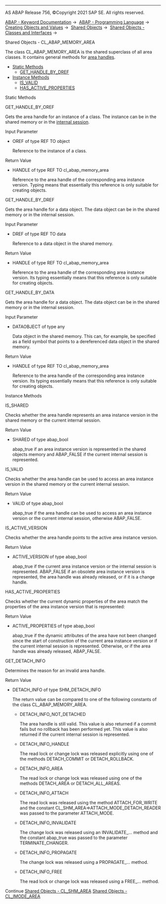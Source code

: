   

* * *

AS ABAP Release 756, ©Copyright 2021 SAP SE. All rights reserved.

[ABAP - Keyword Documentation](javascript:call_link\('abenabap.htm'\)) →  [ABAP - Programming Language](javascript:call_link\('abenabap_reference.htm'\)) →  [Creating Objects and Values](javascript:call_link\('abencreate_objects.htm'\)) →  [Shared Objects](javascript:call_link\('abenabap_shared_objects.htm'\)) →  [Shared Objects - Classes and Interfaces](javascript:call_link\('abenshm_classes.htm'\)) → 

Shared Objects - CL\_ABAP\_MEMORY\_AREA

The class CL\_ABAP\_MEMORY\_AREA is the shared superclass of all area classes. It contains general methods for [area handles](javascript:call_link\('abenarea_handle_glosry.htm'\) "Glossary Entry").

-   [Static Methods](#abenshm-cl-abap-memory-area-1-----------get--handle--by--oref---@ITOC@@ABENSHM_CL_ABAP_MEMORY_AREA_2)
    -   [GET\_HANDLE\_BY\_DREF](#abenshm-cl-abap-memory-area-3-----------get--handle--by--data---@ITOC@@ABENSHM_CL_ABAP_MEMORY_AREA_4)
-   [Instance Methods](#abenshm-cl-abap-memory-area-5-----------is--shared---@ITOC@@ABENSHM_CL_ABAP_MEMORY_AREA_6)
    -   [IS\_VALID](#abenshm-cl-abap-memory-area-7-----------is--active--version---@ITOC@@ABENSHM_CL_ABAP_MEMORY_AREA_8)
    -   [HAS\_ACTIVE\_PROPERTIES](#abenshm-cl-abap-memory-area-9-----------get--detach--info---@ITOC@@ABENSHM_CL_ABAP_MEMORY_AREA_10)

Static Methods

GET\_HANDLE\_BY\_OREF

Gets the area handle for an instance of a class. The instance can be in the shared memory or in the [internal session](javascript:call_link\('abeninternal_session_glosry.htm'\) "Glossary Entry").

Input Parameter

-   OREF of type REF TO object
    
    Reference to the instance of a class.
    

Return Value

-   HANDLE of type REF TO cl\_abap\_memory\_area
    
    Reference to the area handle of the corresponding area instance version. Typing means that essentially this reference is only suitable for creating objects.
    

GET\_HANDLE\_BY\_DREF

Gets the area handle for a data object. The data object can be in the shared memory or in the internal session.

Input Parameter

-   DREF of type REF TO data
    
    Reference to a data object in the shared memory.
    

Return Value

-   HANDLE of type REF TO cl\_abap\_memory\_area
    
    Reference to the area handle of the corresponding area instance version. Its typing essentially means that this reference is only suitable for creating objects.
    

GET\_HANDLE\_BY\_DATA

Gets the area handle for a data object. The data object can be in the shared memory or in the internal session.

Input Parameter

-   DATAOBJECT of type any
    
    Data object in the shared memory. This can, for example, be specified as a field symbol that points to a dereferenced data object in the shared memory.
    

Return Value

-   HANDLE of type REF TO cl\_abap\_memory\_area
    
    Reference to the area handle of the corresponding area instance version. Its typing essentially means that this reference is only suitable for creating objects.
    

Instance Methods

IS\_SHARED

Checks whether the area handle represents an area instance version in the shared memory or the current internal session.

Return Value

-   SHARED of type abap\_bool
    
    abap\_true if an area instance version is represented in the shared objects memory and ABAP\_FALSE if the current internal session is represented.
    

IS\_VALID

Checks whether the area handle can be used to access an area instance version in the shared memory or the current internal session.

Return Value

-   VALID of type abap\_bool
    
    abap\_true if the area handle can be used to access an area instance version or the current internal session, otherwise ABAP\_FALSE.
    

IS\_ACTIVE\_VERSION

Checks whether the area handle points to the active area instance version.

Return Value

-   ACTIVE\_VERSION of type abap\_bool
    
    abap\_true if the current area instance version or the internal session is represented. ABAP\_FALSE if an obsolete area instance version is represented, the area handle was already released, or if it is a change handle.
    

HAS\_ACTIVE\_PROPERTIES

Checks whether the current dynamic properties of the area match the properties of the area instance version that is represented:

Return Value

-   ACTIVE\_PROPERTIES of type abap\_bool
    
    abap\_true if the dynamic attributes of the area have not been changed since the start of construction of the current area instance version or if the current internal session is represented. Otherwise, or if the area handle was already released, ABAP\_FALSE.
    

GET\_DETACH\_INFO

Determines the reason for an invalid area handle.

Return Value

-   DETACH\_INFO of type SHM\_DETACH\_INFO
    
    The return value can be compared to one of the following constants of the class CL\_ABAP\_MEMORY\_AREA.
    
    -   DETACH\_INFO\_NOT\_DETACHED
        
        The area handle is still valid. This value is also returned if a commit fails but no rollback has been performed yet. This value is also returned if the current internal session is represented.
        
    -   DETACH\_INFO\_HANDLE
        
        The read lock or change lock was released explicitly using one of the methods DETACH\_COMMIT or DETACH\_ROLLBACK.
        
    -   DETACH\_INFO\_AREA
        
        The read lock or change lock was released using one of the methods DETACH\_AREA or DETACH\_ALL\_AREAS.
        
    -   DETACH\_INFO\_ATTACH
        
        The read lock was released using the method ATTACH\_FOR\_WRITE and the constant CL\_SHM\_AREA=>ATTACH\_MODE\_DETACH\_READER was passed to the parameter ATTACH\_MODE.
        
    -   DETACH\_INFO\_INVALIDATE
        
        The change lock was released using an INVALIDATE\_... method and the constant abap\_true was passed to the parameter TERMINATE\_CHANGER.
        
    -   DETACH\_INFO\_PROPAGATE
        
        The change lock was released using a PROPAGATE\_... method.
        
    -   DETACH\_INFO\_FREE
        
        The read lock or change lock was released using a FREE\_... method.
        

Continue
[Shared Objects - CL\_SHM\_AREA](javascript:call_link\('abenshm_cl_shm_area.htm'\))
[Shared Objects - CL\_IMODE\_AREA](javascript:call_link\('abenshm_cl_imode_area.htm'\))